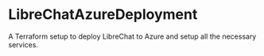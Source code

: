 # LibreChatAzureDeployment
A Terraform setup to deploy LibreChat to Azure and setup all the necessary services.

